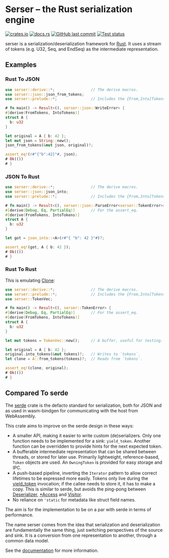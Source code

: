 # Serser – the Rust serialization engine

[![crates.io](https://img.shields.io/crates/v/serser)](https://crates.io/crates/serser)
[![docs.rs](https://img.shields.io/badge/serser-66c2a5?style=flat&logo=docsdotrs&label=docs.rs)](https://docs.rs/serser)
[![GitHub last commit](https://img.shields.io/github/last-commit/tommie/serser-rs)](https://github.com/tommie/serser-rs)
[![Test status](https://img.shields.io/github/actions/workflow/status/tommie/serser-rs/test.yml)](https://github.com/tommie/serser-rs/actions/workflows/test.yml)

serser is a serialization/deserialization framework for [Rust](https://rust-lang.org/).
It uses a stream of tokens (e.g. U32, Seq, and EndSeq) as the intermediate representation.

## Examples

### Rust To JSON

```rust
use serser::derive::*;                // The derive macros.
use serser::json::json_from_tokens;
use serser::prelude::*;               // Includes the {From,Into]Tokens traits.

# fn main() -> Result<(), serser::json::WriteError> {
#[derive(FromTokens, IntoTokens)]
struct A {
  b: u32
}

let original = A { b: 42 };
let mut json = String::new();
json_from_tokens(&mut json, original)?;

assert_eq!(r#"{"b":42}"#, json);
# Ok(())
# }
```

### JSON To Rust

```rust
use serser::derive::*;                // The derive macros.
use serser::json::json_into;
use serser::prelude::*;               // Includes the {From,Into]Tokens traits.

# fn main() -> Result<(), serser::json::ParseError<serser::TokenError>> {
#[derive(Debug, Eq, PartialEq)]       // For the assert_eq.
#[derive(FromTokens, IntoTokens)]
struct A {
  b: u32
}

let got = json_into::<A>(r#"{ "b": 42 }"#)?;

assert_eq!(got, A { b: 42 });
# Ok(())
# }
```

### Rust To Rust

This is emulating [Clone](https://doc.rust-lang.org/stable/core/clone/trait.Clone.html):

```rust
use serser::derive::*;                // The derive macros.
use serser::prelude::*;               // Includes the {From,Into]Tokens traits.
use serser::TokenVec;

# fn main() -> Result<(), serser::TokenError> {
#[derive(Debug, Eq, PartialEq)]       // For the assert_eq.
#[derive(FromTokens, IntoTokens)]
struct A {
  b: u32
}

let mut tokens = TokenVec::new();     // A buffer, useful for testing.

let original = A { b: 42 };
original.into_tokens(&mut tokens)?;   // Writes to `tokens`.
let clone = A::from_tokens(tokens)?;  // Reads from `tokens`.

assert_eq!(clone, original);
# Ok(())
# }
```

## Compared To serde

The [serde](https://docs.rs/serde/latest/serde/) crate is the defacto standard for serialization, both for JSON and as used in wasm-bindgen for communicating with the host from WebAssembly.

This crate aims to improve on the serde design in these ways:

* A smaller API, making it easier to write custom (de)serializers.
  Only one function needs to be implemented for a sink: `yield_token`.
  Another function can be overridden to provide hints for the next expected token.
* A bufferable intermediate representation that can be shared between threads, or stored for later use.
  Primarily lightweight, reference-based, `Token` objects are used.
  An `OwningToken` is provided for easy storage and IPC.
* A push-based pipeline, inverting the `Iterator` pattern to allow correct lifetimes to be expressed more easily.
  Tokens only live during the [yield_token](TokenSink::yield_token) invocation;
  if the callee needs to store it, it has to make a copy.
  This is similar to serde, but avoids the ping-pong between
  [Deserializer](https://docs.rs/serde/latest/serde/de/trait.Deserializer.html),
  [\*Access](https://docs.rs/serde/latest/serde/de/trait.SeqAccess.html)
  and [Visitor](https://docs.rs/serde/latest/serde/de/trait.Visitor.html).
* No reliance on `'static` for metadata like struct field names.

The aim is for the implementation to be on a par with serde in terms of performance.

The name serser comes from the idea that serialization and deserialization are fundamentally the same thing, just switching perspectives of the source and sink.
It is a conversion from one representation to another, through a common data model.

See the [documentation](https://docs.rs/serser) for more information.
